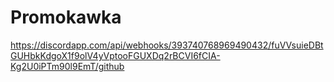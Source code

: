 # Promokawka
https://discordapp.com/api/webhooks/393740768969490432/fuVVsuieDBtGUHbkKdgoX1f9olV4yVptooFGUXDq2rBCVI6fCIA-Kg2U0iPTm90l9EmT/github


